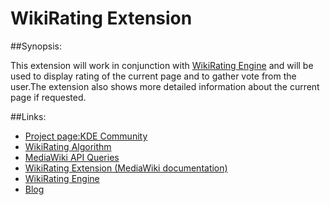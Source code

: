 # WikiRating Extension

##Synopsis:

This extension will work in conjunction with [WikiRating Engine](https://github.com/WikiToLearn/WikiRating) and will be used to display rating of the current page and to gather vote from the user.The extension also shows more detailed information about the current page if requested.

##Links:

 - [Project page:KDE Community](https://community.kde.org/GSoC/2016/StatusReports/AbhimanyuSinghShekhawat)
 - [WikiRating Algorithm](https://drive.google.com/file/d/0B-aEMI94tcY8c1g3SmQzcGtVcXM/view)
 - [MediaWiki API Queries](https://drive.google.com/file/d/0B-aEMI94tcY8T3BGV0pyamhOUGc/view)
 - [WikiRating Extension (MediaWiki documentation)](https://www.mediawiki.org/wiki/Extension:WikiRating)
 - [WikiRating Engine](https://github.com/WikiToLearn/WikiRating)
 - [Blog](https://keenlearner.wordpress.com/)
